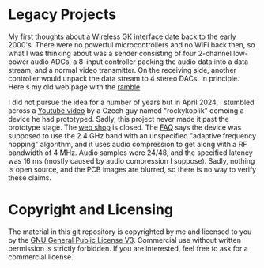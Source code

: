 # Legacy Projects

My first thoughts about a Wireless GK interface date back to the early 2000's. There were no powerful microcontrollers and no WiFi back then, so what I was thinking about was a sender consisting of four 2-channel low-power audio ADCs, a 8-input controller packing the audio data into a data  stream, and a normal video transmitter.  On the receiving side, another controller would unpack the data stream to 4 stereo DACs. In principle.  Here's my old web page with the [ramble](https://www.muc.de/~hm/music/Wireless-GK/).

I did not pursue the idea for a number of years but in April 2024, I stumbled across a [Youtube video](https://www.youtube.com/watch?v=Ek9ydo4c_C4) by a Czech guy named "rockykoplik" demoing a device he had prototyped. Sadly, this project never made it past the prototype stage. The [web shop](https://www.blucoe.eu/) is closed. The [FAQ](https://www.blucoe.eu/faq/) says the device was supposed to use the 2.4 GHz band with an unspecified "adaptive frequency hopping" algorithm, and it uses audio compression to get along with a RF bandwidth of 4 MHz. Audio samples were 24/48, and the specified latency was 16 ms (mostly caused by audio compression I suppose). Sadly, nothing is open source, and the PCB images are blurred, so there is no way to verify these claims. 

# Copyright and Licensing

The material in this git repository is copyrighted by me and licensed to you by the [GNU General Public License V3](https://www.gnu.org/licenses/gpl-3.0.en.html). Commercial use without written permission is strictly forbidden. If you are interested, feel free to ask for a commercial license. 

